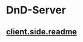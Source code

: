 # DnD-Server

## [client.side.readme](https://github.com/Dungeons-Developers/DnD-client/blob/development/README.md)

